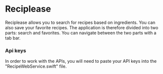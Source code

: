 # Reciplease
Reciplease allows you to search for recipes based on ingredients. You can also save your favorite recipes.
The application is therefore divided into two parts: search and favorites.
You can navigate between the two parts with a tab bar.

### Api keys
In order to work with the APIs, you will need to paste your API keys into the "RecipeWebService.swift" file.